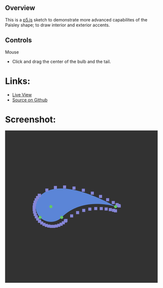 
## Overview

This is a [p5.js][p5js-home] sketch to demonstrate more advanced capabilites of the Paisley shape; to draw interior and exterior accents.


## Controls

Mouse
* Click and drag the center of the bulb and the tail.

# Links: 

* [Live View][live-view]
* [Source on Github][source-code]

# Screenshot:

![screenshot][screenshot-01]

[p5js-home]: https://p5js.org/
[source-code]: https://github.com/brianhonohan/sketchbook/tree/master/p5js/common/examples/paisley-2/
[live-view]: https://brianhonohan.com/sketchbook/p5js/common/examples/paisley-2/
[screenshot-01]: ./screenshot-01.png
